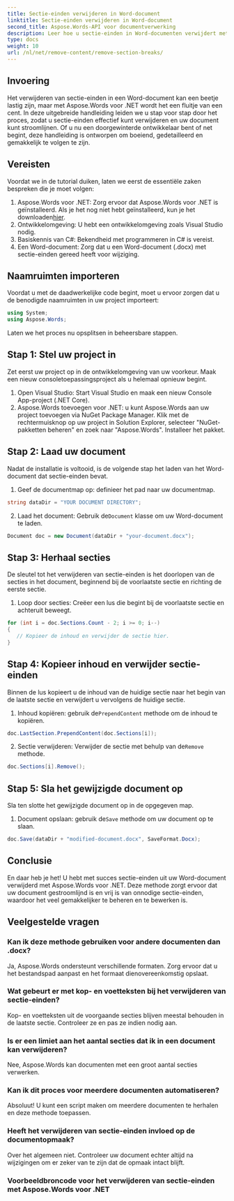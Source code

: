 ```yaml
---
title: Sectie-einden verwijderen in Word-document
linktitle: Sectie-einden verwijderen in Word-document
second_title: Aspose.Words-API voor documentverwerking
description: Leer hoe u sectie-einden in Word-documenten verwijdert met Aspose.Words voor .NET. Deze gedetailleerde, stapsgewijze handleiding zorgt voor soepel documentbeheer en -bewerking.
type: docs
weight: 10
url: /nl/net/remove-content/remove-section-breaks/
---
```

## Invoering

Het verwijderen van sectie-einden in een Word-document kan een beetje lastig zijn, maar met Aspose.Words voor .NET wordt het een fluitje van een cent. In deze uitgebreide handleiding leiden we u stap voor stap door het proces, zodat u sectie-einden effectief kunt verwijderen en uw document kunt stroomlijnen. Of u nu een doorgewinterde ontwikkelaar bent of net begint, deze handleiding is ontworpen om boeiend, gedetailleerd en gemakkelijk te volgen te zijn.

## Vereisten

Voordat we in de tutorial duiken, laten we eerst de essentiële zaken bespreken die je moet volgen:

1.  Aspose.Words voor .NET: Zorg ervoor dat Aspose.Words voor .NET is geïnstalleerd. Als je het nog niet hebt geïnstalleerd, kun je het downloaden[hier](https://releases.aspose.com/words/net/).
2. Ontwikkelomgeving: U hebt een ontwikkelomgeving zoals Visual Studio nodig.
3. Basiskennis van C#: Bekendheid met programmeren in C# is vereist.
4. Een Word-document: Zorg dat u een Word-document (.docx) met sectie-einden gereed heeft voor wijziging.

## Naamruimten importeren

Voordat u met de daadwerkelijke code begint, moet u ervoor zorgen dat u de benodigde naamruimten in uw project importeert:

```csharp
using System;
using Aspose.Words;
```

Laten we het proces nu opsplitsen in beheersbare stappen.

## Stap 1: Stel uw project in

Zet eerst uw project op in de ontwikkelomgeving van uw voorkeur. Maak een nieuw consoletoepassingsproject als u helemaal opnieuw begint.

1. Open Visual Studio: Start Visual Studio en maak een nieuw Console App-project (.NET Core).
2. Aspose.Words toevoegen voor .NET: u kunt Aspose.Words aan uw project toevoegen via NuGet Package Manager. Klik met de rechtermuisknop op uw project in Solution Explorer, selecteer "NuGet-pakketten beheren" en zoek naar "Aspose.Words". Installeer het pakket.

## Stap 2: Laad uw document

Nadat de installatie is voltooid, is de volgende stap het laden van het Word-document dat sectie-einden bevat.

1. Geef de documentmap op: definieer het pad naar uw documentmap.
```csharp
string dataDir = "YOUR DOCUMENT DIRECTORY";
```
2.  Laad het document: Gebruik de`Document` klasse om uw Word-document te laden.
```csharp
Document doc = new Document(dataDir + "your-document.docx");
```

## Stap 3: Herhaal secties

De sleutel tot het verwijderen van sectie-einden is het doorlopen van de secties in het document, beginnend bij de voorlaatste sectie en richting de eerste sectie.

1. Loop door secties: Creëer een lus die begint bij de voorlaatste sectie en achteruit beweegt.
```csharp
for (int i = doc.Sections.Count - 2; i >= 0; i--)
{
   // Kopieer de inhoud en verwijder de sectie hier.
}
```

## Stap 4: Kopieer inhoud en verwijder sectie-einden

Binnen de lus kopieert u de inhoud van de huidige sectie naar het begin van de laatste sectie en verwijdert u vervolgens de huidige sectie.

1.  Inhoud kopiëren: gebruik de`PrependContent` methode om de inhoud te kopiëren.
```csharp
doc.LastSection.PrependContent(doc.Sections[i]);
```
2.  Sectie verwijderen: Verwijder de sectie met behulp van de`Remove` methode.
```csharp
doc.Sections[i].Remove();
```

## Stap 5: Sla het gewijzigde document op

Sla ten slotte het gewijzigde document op in de opgegeven map.

1.  Document opslaan: gebruik de`Save` methode om uw document op te slaan.
```csharp
doc.Save(dataDir + "modified-document.docx", SaveFormat.Docx);
```

## Conclusie

En daar heb je het! U hebt met succes sectie-einden uit uw Word-document verwijderd met Aspose.Words voor .NET. Deze methode zorgt ervoor dat uw document gestroomlijnd is en vrij is van onnodige sectie-einden, waardoor het veel gemakkelijker te beheren en te bewerken is.

## Veelgestelde vragen

### Kan ik deze methode gebruiken voor andere documenten dan .docx?
Ja, Aspose.Words ondersteunt verschillende formaten. Zorg ervoor dat u het bestandspad aanpast en het formaat dienovereenkomstig opslaat.

### Wat gebeurt er met kop- en voetteksten bij het verwijderen van sectie-einden?
Kop- en voetteksten uit de voorgaande secties blijven meestal behouden in de laatste sectie. Controleer ze en pas ze indien nodig aan.

### Is er een limiet aan het aantal secties dat ik in een document kan verwijderen?
Nee, Aspose.Words kan documenten met een groot aantal secties verwerken.

### Kan ik dit proces voor meerdere documenten automatiseren?
Absoluut! U kunt een script maken om meerdere documenten te herhalen en deze methode toepassen.

### Heeft het verwijderen van sectie-einden invloed op de documentopmaak?
Over het algemeen niet. Controleer uw document echter altijd na wijzigingen om er zeker van te zijn dat de opmaak intact blijft.

### Voorbeeldbroncode voor het verwijderen van sectie-einden met Aspose.Words voor .NET
 